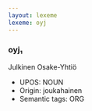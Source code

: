 ```yaml
---
layout: lexeme
lexeme: oyj
---
```


###  oyj₁

Julkinen Osake-Yhtiö
* UPOS:  NOUN
* Origin:  joukahainen
* Semantic tags:  ORG

